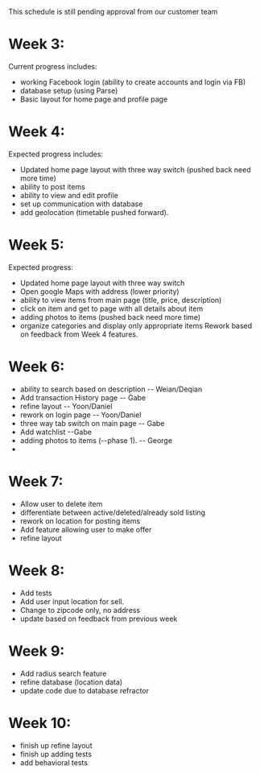 This schedule is still pending approval from our customer team


# Week 3: 

Current progress includes: 
  - working Facebook  login (ability to create accounts and login via FB)
  - database setup (using Parse)
  - Basic layout for home page and profile page
  

# Week 4:

Expected progress includes:
  - Updated home page layout with three way switch (pushed back need more time)
  - ability to post items
  - ability to view and edit profile
  - set up communication with database
  - add geolocation (timetable pushed forward).
  
# Week 5:

Expected progress:
  - Updated home page layout with three way switch
  - Open google Maps with address (lower priority)
  - ability to view items from main page (title, price, description)
  - click on item and get to page with all details about item
  - adding photos to items (pushed back need more time)
  - organize categories and display only appropriate items
  Rework based on feedback from Week 4 features.
  
# Week 6:

  - ability to search based on description  -- Weian/Deqian
  - Add transaction History page        -- Gabe
  - refine layout                       -- Yoon/Daniel
  - rework on login page                -- Yoon/Daniel
  - three way tab switch on main page   -- Gabe
  - Add watchlist                       --Gabe
  - adding photos to items (--phase 1). -- George
  - 
  
# Week 7:

  - Allow user to delete item
  - differentiate between active/deleted/already sold listing
  - rework on location for posting items
  - Add feature allowing user to make offer
  - refine layout

# Week 8:

  - Add tests
  - Add user input location for sell.
  - Change to zipcode only, no address
  - update based on feedback from previous week

# Week 9:

  - Add radius search feature
  - refine database (location data)
  - update code due to database refractor

# Week 10:
  - finish up refine layout
  - finish up adding tests
  - add behavioral tests
